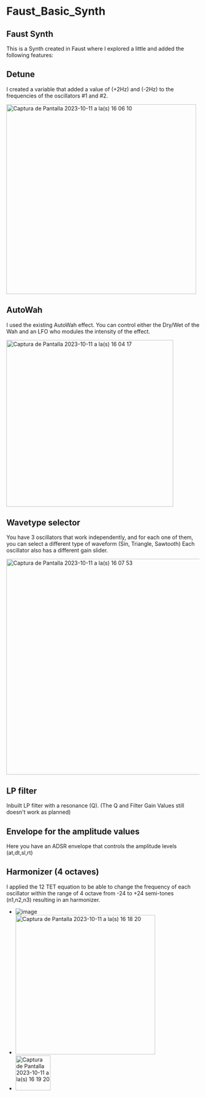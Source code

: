 # Faust_Basic_Synth
## Faust Synth
This is a Synth created in Faust where I explored a little and added the following features:
  ## Detune
  I created a variable that added a value of (+2Hz) and (-2Hz) to the frequencies of the oscillators #1 and #2.

  <img width="495" alt="Captura de Pantalla 2023-10-11 a la(s) 16 06 10" src="https://github.com/Snati1206/Faust_Basic_Synth-/assets/94990891/a9fd53bc-c1c5-4e57-a2ab-075c7eb521e1">

  ## AutoWah
  I used the existing AutoWah effect. You can control either the Dry/Wet of the Wah and an LFO who modules the intensity of the effect.
 
  <img width="435" alt="Captura de Pantalla 2023-10-11 a la(s) 16 04 17" src="https://github.com/Snati1206/Faust_Basic_Synth-/assets/94990891/4b9cd631-afd8-4206-94df-8a36ef2b5332">

  ## Wavetype selector
  You have 3 oscillators that work independently, and for each one of them, you can select a different type of waveform (Sin, Triangle, Sawtooth)
  Each oscillator also has a different gain slider.

  <img width="563" alt="Captura de Pantalla 2023-10-11 a la(s) 16 07 53" src="https://github.com/Snati1206/Faust_Basic_Synth-/assets/94990891/d356f364-c2fd-4fdd-8283-3161ca3b7bae">

  
  ## LP filter
  Inbuilt LP filter with a resonance (Q). (The Q and Filter Gain Values still doesn't work as planned)
  
  ## Envelope for the amplitude values
  Here you have an ADSR envelope that controls the amplitude levels (at,dt,sl,rt)
  ## Harmonizer (4 octaves)
  I applied the 12 TET equation to be able to change the frequency of each oscillator within the range of 4 octave from -24 to +24 semi-tones (n1,n2,n3) resulting   in an harmonizer.

+  ![image](https://github.com/Snati1206/Faust_Basic_Synth-/assets/94990891/0b0a3147-32a8-42c9-a187-4e5c43bfb5a3)
+  <img width="364" alt="Captura de Pantalla 2023-10-11 a la(s) 16 18 20" src="https://github.com/Snati1206/Faust_Basic_Synth-/assets/94990891/78afdf8c-1f37-4b2f-80e8-72862e2731f7">
+  <img width="91" alt="Captura de Pantalla 2023-10-11 a la(s) 16 19 20" src="https://github.com/Snati1206/Faust_Basic_Synth-/assets/94990891/9c925ec1-4b93-4f89-bdd7-7d43e6225498">
 
  
